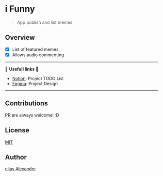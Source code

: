 # i Funny

> App publish and list memes

## Overview

- [X] List of featured memes
- [X] Allows audio commenting

---

🚧 **Usefull links** 🚧

- [Notion](https://www.notion.so/ifunny-WEB-3ebf3ff8950142dc8a62cceab824cd0a?pvs=4): Project TODO List
- [Firgma](https://www.figma.com/file/jbMkqLDyjyW6vqLDWw2Erf/eFunny?type=design&t=PWjmySw93eK8Eo1A-6): Project Design

---

## Contributions

PR are always welcome! :D

## License

[MIT](https://choosealicense.com/licenses/mit/)

## Author

[elias Alexandre](github.com/eliasallex)
